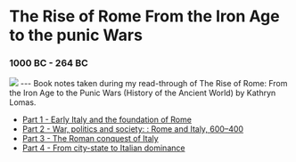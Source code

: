 # The Rise of Rome From the Iron Age to the punic Wars
### 1000 BC - 264 BC
<img src="images/the-rise-of-rome-cover.png">
---
Book notes taken during my read-through of The Rise of Rome: From the Iron Age to the Punic Wars (History of the Ancient World) by Kathryn Lomas.

- [Part 1 - Early Italy and the foundation of Rome](part1/README.md) 
- [Part 2 - War, politics and society: : Rome and Italy, 600–400](part2/README.md)
- [Part 3 - The Roman conquest of Italy](part3/README.md)
- [Part 4 - From city-state to Italian dominance](part4/README.md)